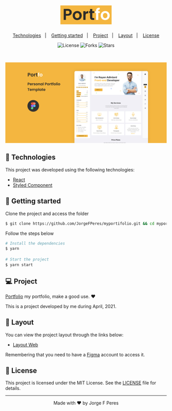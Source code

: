 <h1 align="center">
    <img alt="Portfolio" src=".gitpub/logoP.png" width="160px">
</h1>

<p align="center">
  <a href="#-technologies">Technologies</a>&nbsp;&nbsp;&nbsp;|&nbsp;&nbsp;&nbsp;
  <a href="#-layout">Getting started</a>&nbsp;&nbsp;&nbsp;|&nbsp;&nbsp;&nbsp;
  <a href="#-project">Project</a>&nbsp;&nbsp;&nbsp;|&nbsp;&nbsp;&nbsp;
  <a href="#-layout">Layout</a>&nbsp;&nbsp;&nbsp;|&nbsp;&nbsp;&nbsp;
  <a href="#-license">License</a>
</p>

<p align="center">
  <img  src="https://img.shields.io/static/v1?label=license&message=MIT&color=5965E0&labelColor=121214" alt="License">
  
  <img src="https://img.shields.io/github/forks/JorgeFPeres/myportifolio?label=forks&message=MIT&color=5965E0&labelColor=121214" alt="Forks">

  <img src="https://img.shields.io/github/stars/JorgeFPeres/myportifolio?label=stars&message=MIT&color=5965E0&labelColor=121214" alt="Stars">
</p>

<br>

<p align="center">
  <img alt="Portfolio" src=".gitpub/Projeto.png">
</p>

## 🧪 Technologies

This project was developed using the following technologies:

- [React](https://reactjs.org)
- [Styled Component](https://styled-components.com/)

## 🚀 Getting started

Clone the project and access the folder

```bash
$ git clone https://github.com/JorgeFPeres/myportifolio.git && cd myportifolio
```

Follow the steps below

```bash
# Install the dependencies
$ yarn

# Start the project
$ yarn start
```

## 💻 Project

[Portfolio](https://portfo-project-git-main-ojjomedia.vercel.app/) my portfolio, make a good use. ❤️

This is a project developed by me during April, 2021.

## 🔖 Layout

You can view the project layout through the links below:

- [Layout Web](https://www.figma.com/community/file/966954657029620690)

Remembering that you need to have a [Figma](http://figma.com/) account to access it.

## 📝 License

This project is licensed under the MIT License. See the [LICENSE](LICENSE.md) file for details.

---

<p align="center">Made with ❤️ by Jorge F Peres</p>
